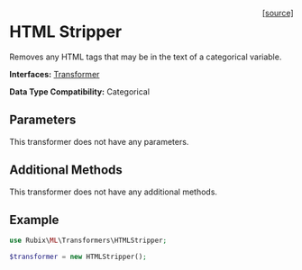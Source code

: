 <span style="float:right;"><a href="https://github.com/RubixML/RubixML/blob/master/src/Transformers/HTMLStripper.php">[source]</a></span>

# HTML Stripper
Removes any HTML tags that may be in the text of a categorical variable.

**Interfaces:** [Transformer](api.md#transformer)

**Data Type Compatibility:** Categorical

## Parameters
This transformer does not have any parameters.

## Additional Methods
This transformer does not have any additional methods.

## Example
```php
use Rubix\ML\Transformers\HTMLStripper;

$transformer = new HTMLStripper();
```